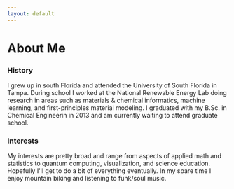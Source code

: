 ```yaml
---
layout: default
---
```


# About Me

### History

I grew up in south Florida and attended the University of South Florida in Tampa. During school I worked at the National Renewable Energy Lab doing research in areas such as materials & chemical informatics, machine learning, and first-principles material modeling. I graduated with my B.Sc. in Chemical Engineerin in 2013 and am currently waiting to attend graduate school.

### Interests

My interests are pretty broad and range from aspects of applied math and statistics to quantum computing, visualization, and science education. Hopefully I'll get to do a bit of everything eventually. In my spare time I enjoy mountain biking and listening to funk/soul music.
